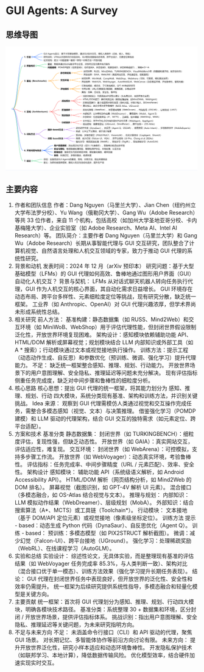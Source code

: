 # GUI Agents: A Survey

## 思维导图
![思维导图](./imgs/GUI-Agents-A-Survey.png)

## 主要内容
1. 作者和团队信息
作者：Dang Nguyen（马里兰大学）、Jian Chen（纽约州立大学布法罗分校）、Yu Wang（俄勒冈大学）、Gang Wu（Adobe Research）等共 33 位作者，来自 11 个机构，包括高校（如加州大学圣地亚哥分校、卡内基梅隆大学）、企业实验室（如 Adobe Research、Meta AI、Intel AI Research）等。
团队简介：主要作者 Dang Nguyen（马里兰大学）和 Gang Wu（Adobe Research）长期从事智能代理与 GUI 交互研究，团队整合了计算机视觉、自然语言处理和人机交互领域的专家，致力于推动 GUI 代理的系统性研究。
2. 背景和动机
发表时间：2024 年 12 月（arXiv 预印本）
研究问题：基于大型基础模型（LFMs）的 GUI 代理如何高效、鲁棒地通过图形用户界面（GUI）自动化人机交互？
背景与契机：
LFMs 从对话式聊天机器人转向任务执行代理，GUI 作为人机交互的核心界面，其自动化需求日益增长。
GUI 环境存在动态布局、跨平台多样性、元素细粒度定位等挑战，现有研究分散，缺乏统一框架。
工业界（如 Anthropic、OpenAI）对 GUI 代理兴趣浓厚，但学术界尚未形成系统性总结。
3. 相关研究
前人方法：
基准构建：静态数据集（如 RUSS、Mind2Web）和交互环境（如 MiniWoB、WebShop）用于评估代理性能，但封闭世界假设限制泛化性，开放世界环境复现困难。
架构设计：感知模块依赖辅助功能 API、HTML/DOM 解析或屏幕视觉；规划模块结合 LLM 内部知识或外部工具（如 A * 搜索）；行动模块通过文本或视觉接地执行操作。
训练方法：提示工程（动态动作生成、自反思）和参数优化（预训练、微调、强化学习）提升代理能力。
不足：
缺乏统一框架整合感知、推理、规划、行动能力。
开放世界场景下的用户意图理解、安全隐私、推理延迟等问题未充分解决。
现有评估指标侧重任务完成度，缺乏对中间步骤和鲁棒性的细粒度分析。
4. 核心思路
核心思想：提出 GUI 代理的统一框架，将其能力划分为 感知、推理、规划、行动 四大模块，系统分类现有基准、架构和训练方法，并识别关键挑战。
Idea 来源：
观察到 GUI 代理需模仿人类通过视觉和交互操作完成任务，需整合多模态感知（视觉、文本）与决策推理。
借鉴强化学习（POMDP 建模）和 LLM 驱动的代理架构，结合 GUI 交互的独特需求（如元素定位、跨平台适配）。
5. 方案和技术
基准分类
静态数据集：
封闭世界（如 TURKINGBENCH）：细粒度评估，复现性强，但缺乏动态性。
开放世界（如 GAIA）：真实网站交互，评估适应性，难复现。
交互环境：
封闭世界（如 WebArena）：可控模拟，支持多步骤工作流。
开放世界（如 WebVoyager）：动态真实环境，考验鲁棒性。
评估指标：任务完成率、中间步骤精度（URL / 元素匹配）、效率、安全性。
架构设计
感知模块：
辅助功能 API（系统级语义解析，如 Android Accessibility API）。
HTML/DOM 解析（网页结构分析，如 Mind2Web 的 DOM 排名）。
屏幕视觉（截图识别，如 GPT-4V 解析 UI 元素）。
混合接口（多模态融合，如 OS-Atlas 结合视觉与文本）。
推理与规划：
内部知识：LLM 模拟动作结果（WebDreamer）、层级规划（MobA）。
外部知识：结合搜索算法（A*、MCTS）或工具链（Toolchain*）。
行动模块：
文本接地（基于 DOM/API 定位元素）或视觉接地（像素级坐标定位）。
训练方法
提示 - based：动态生成 Python 代码（DynaSaur）、自反思优化（Agent Q）。
训练 - based：
预训练：多模态模型（如 PIX2STRUCT 解析截图）。
微调：减少幻觉（Falcon-UI）、跨平台接地（UGround）。
强化学习：处理稀疏奖励（WebRL）、在线课程学习（AutoGLM）。
6. 实验和总结
实验设计：
综述性论文，无具体实验，而是整理现有基准的评估结果（如 WebVoyager 任务完成率 85.3%，与人类判断一致）、架构对比（混合接口优于单一模态）、训练方法效果（强化学习提升长期任务表现）。
结论：
GUI 代理在封闭世界任务中表现良好，但开放世界的泛化性、安全性和效率仍需提升。
统一框架为后续研究提供系统性指导，多模态融合和轻量化模型是关键方向。
7. 主要贡献
统一框架：首次将 GUI 代理划分为感知、推理、规划、行动四大模块，明确各模块技术路径。
基准分类：系统整理 30 + 数据集和环境，区分封闭 / 开放世界场景，提供评估指标体系。
挑战识别：指出用户意图理解、安全隐私、推理延迟等关键问题，为未来研究指明方向。
8. 不足与未来方向
不足：
未涵盖命令行接口（CLI）和 API 驱动的代理，聚焦 GUI 场景。
对长期记忆、多智能体协作等前沿方向讨论有限。
未来方向：
提升开放世界泛化性，研究小样本适应和动态环境鲁棒性。
开发隐私保护技术（如联邦学习、本地计算），降低数据传输风险。
优化模型效率，结合硬件加速实现实时交互。

